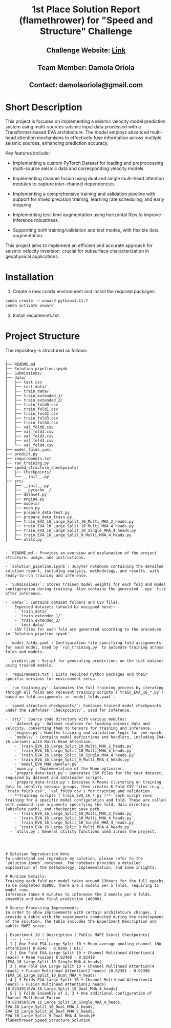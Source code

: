 <div align="center">
<h1>1st Place Solution Report (flamethrower) for "Speed and Structure" Challenge </h1>
<h2>Challenge Website: <a href="https://thinkonward.com/app/c/challenges/speed-and-structure">Link</a></h2>
<h2>Team Member: Damola Oriola</h2>
<h2>Contact: damolaoriola@gmail.com </h2>
</div>


# Short Description 
This project is focused on implementing a seismic velocity model prediction system using multi-sources seismic input data processed with a Transformer-based EVA architecture. The model employs advanced multi-head attention mechanisms to effectively fuse information across multiple seismic sources, enhancing prediction accuracy.

Key features include:

- Implementing a custom PyTorch Dataset for loading and preprocessing multi-source seismic data and corresponding velocity models.

- Implementing channel fusion using dual and single multi-head attention modules to capture inter-channel dependencies.

- Implementing a comprehensive training and validation pipeline with support for mixed precision training, learning rate scheduling, and early stopping.

- Implementing test-time augmentation using horizontal flips to improve inference robustness.

- Supporting both training/validation and test modes, with flexible data augmentation.

This project aims to implement an efficient and accurate approach for seismic velocity inversion, crucial for subsurface characterization in geophysical applications.

# Installation 
1. Create a new conda environment and install the required packages:
```bash
conda create -n onward python=3.11.7
conda activate onward

```
2. Install requiremnts.txt:

# Project Structure

The repository is structured as follows:

```text
.
├── README.md
├── Solution_pipeline.ipynb
├── Submissions/
├── data/
│   ├── test.csv
│   ├── test_data/
│   ├── train_data/
│   ├── train_extended_1/
│   ├── train_extended_2/
│   ├── train_fold0.csv
│   ├── train_fold1.csv
│   ├── train_fold2.csv
│   ├── train_fold3.csv
│   ├── train_fold4.csv
│   ├── val_fold0.csv
│   ├── val_fold1.csv
│   ├── val_fold2.csv
│   ├── val_fold3.csv
│   └── val_fold4.csv
├── model_folds.yaml
├── predict.py
├── requirements.txt
├── run_training.py
├── speed_structure_checkpoints/
│   ├── Checkpoints/
│   └── __init__.py
├── src/
│   ├── __init__.py
│   ├── __pycache__/
│   ├── dataset.py
│   ├── engine.py
│   ├── models/
│   ├── muon.py
│   ├── prepare_data-test.py
│   ├── prepare_data_train.py
│   ├── train_EVA_16_Large_Split_10_Multi_MHA_2_heads.py
│   ├── train_EVA_16_Large_Split_10_Multi_MHA_4_heads.py
│   ├── train_EVA_16_Large_Split_10_Single_MHA_4_heads.py
│   ├── train_EVA_16_Large_Split_9_Multi_MHA_4_heads.py
│   └── utils.py


- `README.md`: Provides an overview and explanation of the project structure, usage, and instructions.  

- `Solution_pipeline.ipynb`: Jupyter notebook containing the detailed solution report, including analysis, methodology, and results, with ready-to-run training and inference.  

- `Submissions/`: Stores trained model weights for each fold and model configuration during training. Also contains the generated `.npz` file after inference.  

- `data/`: Contains dataset folders and CSV files.  
  - Expected datasets (should be unzipped here):  
    - `train_data/`  
    - `train_extended_1/`  
    - `train_extended_2/`  
    - `test_data/`  
  - CSV files for each fold are generated according to the procedure in `Solution_pipeline.ipynb`.  

- `model_folds.yaml`: Configuration file specifying fold assignments for each model. Used by `run_training.py` to automate training across folds and models.  

- `predict.py`: Script for generating predictions on the test dataset using trained models.  

- `requirements.txt`: Lists required Python packages and their specific versions for environment setup.  

- `run_training.py`: Automates the full training process by iterating through all folds and relevant training scripts (`train_EVA_16_*.py`) based on fold assignments in `model_folds.yaml`.  

- `speed_structure_checkpoints/`: Contains trained model checkpoints under the subfolder `Checkpoints/`, used for inference.  

- `src/`: Source code directory with various modules:  
  - `dataset.py`: Dataset routines for loading seismic data and velocity, converting them to tensors for training and inference.  
  - `engine.py`: Handles training and validation logic for one epoch.  
  - `models/`: Contains model definitions and handlers, including EVA-16 variants with Multi-Head Attention.  
    - `train_EVA_16_Large_Split_10_Multi_MHA_2_heads.py`  
    - `train_EVA_16_Large_Split_10_Multi_MHA_4_heads.py`  
    - `train_EVA_16_Large_Split_10_Single_MHA_4_heads.py`  
    - `train_EVA_16_Large_Split_9_Multi_MHA_4_heads.py`  
    - `model_EVA_MHA_Handler.py`  
  - `muon.py`: Implementation of the Muon optimizer.  
  - `prepare_data-test.py`: Generates CSV files for the test dataset, required by dataset and dataloader scripts.  
  - `prepare_data-train.py`: Executes K-Means clustering on training data to identify seismic groups, then creates K-Fold CSV files (e.g., `train_fold0.csv`, `val_fold0.csv`) for training and validation.  
  - **Training scripts (`train_EVA_16_*.py`)**: Each script runs training for a specific model configuration and fold. These are called with command-line arguments specifying the fold, data directory (absolute path), and checkpoint save path.  
    - `train_EVA_16_Large_Split_10_Multi_MHA_2_heads.py`  
    - `train_EVA_16_Large_Split_10_Multi_MHA_4_heads.py`  
    - `train_EVA_16_Large_Split_10_Single_MHA_4_heads.py`  
    - `train_EVA_16_Large_Split_9_Multi_MHA_4_heads.py`  
  - `utils.py`: General utility functions used across the project.  




# Solution Reproduction Note
To understand and reproduce my solution, please refer to the `solution.ipynb` notebook. The notebook provides a detailed explanation of the methodology, implementation, and some insights.

# Runtime Details:
Training each fold per model takes around 13hours for the full epochs to be completed A6000. There are 3 models per 5 folds, requiring 15 model runs
Inference takes 9 minutes to inference the 3 models per 5 folds, ensemble and make final prediction (A6000).

# Source Processing Improvements
In order to show improvements with certain architetcure changes, I provide a table with the experiments conducted during the development of the solution. The table includes the Experiment Description and public MAPE score.

| Experiment Id | Description | Public MAPE Score| Checkpoints|
| --- | --- | --- |
| 1 | One Fold EVA Large Split 10 + Mean average pooling channel (No attention)| 0.0246 - 0.0248 | NIL|
| 2 | One Fold EVA Large Split 10 + Channel Multihead Attention(4 heads) + Mean Fusion| 0.02408 - 0.02419 |EVA_16_Large_Split_10_Single_MHA_4_heads|
| 3 | One Fold EVA Large Split 10 + Channel Multihead Attention(4 heads) + Fusion Multihead Attention(2 heads) |0.02391 - 0.02398 |EVA_16_Large_Split_10_Dual_MHA_4_heads|
| 4 | 5 Folds EVA Large Split 10 + Channel Multihead Attention(4 heads) + Fusion Multihead Attention(2 heads) |0.023491|EVA_16_Large_Split_10_Dual_MHA_4_heads|
| 5 | 5 Folds Ensemble of 2, 3 + One additional configuration of Channel Multihead Fusion |0.023458|EVA_16_Large_Split_10_Single_MHA_4_heads, EVA_16_Large_Split_10_Dual_MHA_4_heads, EVA_16_Large_Split_10_Dual_MHA_2_heads, EVA_16_Large_Split_9_Dual_MHA_4_heads|# flamethrower_Speed_Structure_Solution
